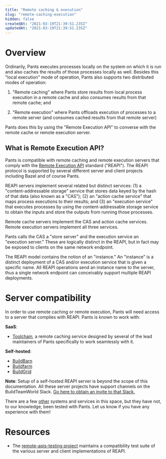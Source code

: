 ```yaml
---
title: "Remote caching & execution"
slug: "remote-caching-execution"
hidden: false
createdAt: "2021-03-19T21:39:51.235Z"
updatedAt: "2021-03-19T21:39:51.235Z"
---
```

Overview
========

Ordinarily, Pants executes processes locally on the system on which it is run and also caches the results of those processes locally as well. Besides this "local execution" mode of operation, Pants also supports two distributed modes of operation:

1. "Remote caching" where Pants store results from local process execution in a remote cache and also consumes results from that remote cache; and

2. "Remote execution" where Pants offloads execution of processes to a remote server (and consumes cached results from that remote server)

Pants does this by using the "Remote Execution API" to converse with the remote cache or remote execution server.

What is Remote Execution API?
-----------------------------

Pants is compatible with remote caching and remote execution servers that comply with the [Remote Execution API](https://github.com/bazelbuild/remote-apis) standard ("REAPI"). The REAPI protocol is supported by several different server and client projects including Bazel and of course Pants.

REAPI servers implement several related but distinct services: (1) a "content-addressable storage" service that stores data keyed by the hash of that data (also known as a "CAS"); (2) an "action cache service" that maps process executions to their results; and (3) an "execution service" that executes processes by using the content-addressable storage service to obtain the inputs and store the outputs from running those processes.

Remote cache servers implement the CAS and action cache services. Remote execution servers implement all three services.

Pants calls the CAS a "store server" and the execution service an "execution server." These are logically distinct in the REAPI, but in fact may be exposed to clients on the same network endpoint.

The REAPI model contains the notion of an "instance." An "instance" is a distinct deployment of a CAS and/or execution service that is given a specific name. All REAPI operations send an instance name to the server, thus a single network endpoint can conceivably support multiple REAPI deployments.

Server compatibility
====================

In order to use remote caching or remote execution, Pants will need access to a server that complies with REAPI. Pants is known to work with:

**SaaS**:
- [Toolchain](https://www.toolchain.com), a remote caching service designed by several of the lead maintainers of Pants specifically to work seamlessly with it.

**Self-hosted**:
- [BuildBarn](https://github.com/buildbarn/bb-remote-execution)
- [Buildfarm](https://github.com/bazelbuild/bazel-buildfarm/) 
- [BuildGrid](https://buildgrid.build/)

**Note**: Setup of a self-hosted REAPI server is beyond the scope of this documentation. All these server projects have support channels on the BuildTeamWorld Slack. [Go here to obtain an invite to that Slack.](https://bit.ly/2SG1amT)

There are a few [other](https://github.com/bazelbuild/remote-apis) systems and services in this space, but
they have not, to our knowledge, been tested with Pants.  Let us know if you have any experience with them!

Resources
=========

- The [remote-apis-testing project](https://gitlab.com/remote-apis-testing/remote-apis-testing) maintains a compatibility test suite of the various server and client implementations of REAPI.
